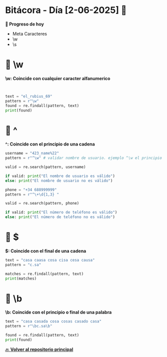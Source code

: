 ﻿# Bitácora - Día [2-06-2025] 🚀


**📌 Progreso de hoy**

- Meta Caracteres 
- \w
- \s


# 🔄 \w
**\w: Coincide con cualquier caracter alfanumerico**
```python


text = "el_rubius_69"
pattern = r"\w"
found = re.findall(pattern, text)
print(found)
```

# 🔄 ^
**^: Coincide con el principio de una cadena**
```python
username = "423_name%22" 
pattern = r"^\w" # validar nombre de usuario. ejemplo ^\w el principio de la cadena es un simbolo alfanumerico(letra o numero)

valid = re.search(pattern, username)

if valid: print("El nombre de usuario es válido")
else: print("El nombre de usuario no es válido")

phone = "+34 688999999"
pattern = r"^\+\d{1,3} "

valid = re.search(pattern, phone)

if valid: print("El número de teléfono es válido")
else: print("El número de teléfono no es válido")
```
# 🔄 $
**$: Coincide con el final de una cadena**
```python
text = "casa caasa cosa cisa cesa causa"
pattern = "c.sa"

matches = re.findall(pattern, text)
print(matches)
```

# 🔄 \b
**\b: Coincide con el principio o final de una palabra**
```python
text = "casa casada cosa cosas casado casa"
pattern = r"\bc.sa\b"

found = re.findall(pattern, text)
print(found)
```




[🔙 **Volver al repositorio principal**](https://github.com/Motorbuzzard880/Diario_de_Aprendizaje_Python_Curso_Midudev)  
